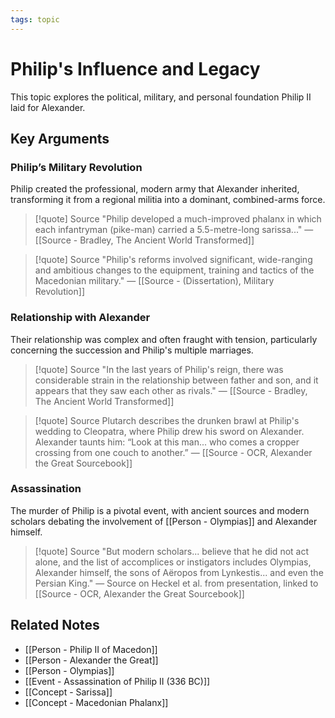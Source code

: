 ```yaml
---
tags: topic
---
```


# Philip's Influence and Legacy

This topic explores the political, military, and personal foundation Philip II laid for Alexander.

## Key Arguments

### Philip’s Military Revolution
Philip created the professional, modern army that Alexander inherited, transforming it from a regional militia into a dominant, combined-arms force.

> [!quote] Source
> "Philip developed a much-improved phalanx in which each infantryman (pike-man) carried a 5.5-metre-long sarissa..."
> — [[Source - Bradley, The Ancient World Transformed]]

> [!quote] Source
> "Philip's reforms involved significant, wide-ranging and ambitious changes to the equipment, training and tactics of the Macedonian military."
> — [[Source - (Dissertation), Military Revolution]]

### Relationship with Alexander
Their relationship was complex and often fraught with tension, particularly concerning the succession and Philip's multiple marriages.

> [!quote] Source
> "In the last years of Philip's reign, there was considerable strain in the relationship between father and son, and it appears that they saw each other as rivals."
> — [[Source - Bradley, The Ancient World Transformed]]

> [!quote] Source
> Plutarch describes the drunken brawl at Philip's wedding to Cleopatra, where Philip drew his sword on Alexander. Alexander taunts him: “Look at this man... who comes a cropper crossing from one couch to another.”
> — [[Source - OCR, Alexander the Great Sourcebook]]

### Assassination
The murder of Philip is a pivotal event, with ancient sources and modern scholars debating the involvement of [[Person - Olympias]] and Alexander himself.

> [!quote] Source
> "But modern scholars... believe that he did not act alone, and the list of accomplices or instigators includes Olympias, Alexander himself, the sons of Aëropos from Lynkestis... and even the Persian King."
> — Source on Heckel et al. from presentation, linked to [[Source - OCR, Alexander the Great Sourcebook]]

## Related Notes
- [[Person - Philip II of Macedon]]
- [[Person - Alexander the Great]]
- [[Person - Olympias]]
- [[Event - Assassination of Philip II (336 BC)]]
- [[Concept - Sarissa]]
- [[Concept - Macedonian Phalanx]]
